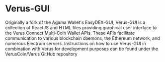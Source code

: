 # Verus-GUI
Originally a fork of the Agama Wallet's EasyDEX-GUI, Verus-GUI is a collection of ReactJS and HTML files providing graphical user interface to the Verus Connect Multi-Coin Wallet APIs. These APIs facilitate communication to various blockchain daemons, the Ethereum network, and numerous Electrum servers. Instructions on how to use Verus-GUI in combination with Verus for development purposes can be found under the VerusCoin/Verus GitHub repository
